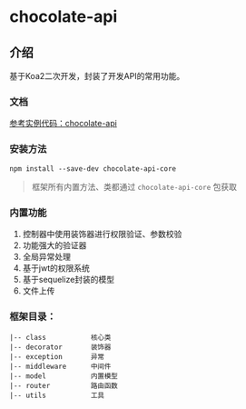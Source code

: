 chocolate-api
================
## 介绍
基于Koa2二次开发，封装了开发API的常用功能。

### 文档
[参考实例代码：chocolate-api](https://github.com/rehellinen/chocolate-api)


### 安装方法
`npm install --save-dev chocolate-api-core`
> 框架所有内置方法、类都通过 `chocolate-api-core` 包获取

### 内置功能
1. 控制器中使用装饰器进行权限验证、参数校验
2. 功能强大的验证器
3. 全局异常处理
4. 基于jwt的权限系统
5. 基于sequelize封装的模型
6. 文件上传

### 框架目录：
~~~
|-- class           核心类
|-- decorator       装饰器
|-- exception       异常
|-- middleware      中间件
|-- model           内置模型
|-- router          路由函数
|-- utils           工具
~~~
